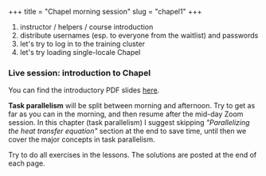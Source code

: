 +++
title = "Chapel morning session"
slug = "chapel1"
+++

1. instructor / helpers / course introduction
1. distribute usernames (esp. to everyone from the waitlist) and passwords
1. let's try to log in to the training cluster
1. let's try loading single-locale Chapel

### Live session: introduction to Chapel

You can find the introductory PDF slides [here](http://bit.ly/chapeltop).

**Task parallelism** will be split between morning and afternoon. Try to get as far as you can in the morning, and then
resume after the mid-day Zoom session. In this chapter (task parallelism) I suggest skipping *"Parallelizing the heat
transfer equation"* section at the end to save time, until then we cover the major concepts in task parallelism.

Try to do all exercises in the lessons. The solutions are posted at the end of each page.
